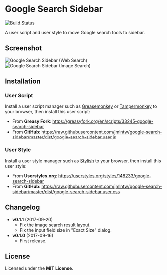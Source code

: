 # Google Search Sidebar

[![Build Status](https://travis-ci.org/jmlntw/google-search-sidebar.svg?branch=master)](https://travis-ci.org/jmlntw/google-search-sidebar)

A user script and user style to move Google search tools to sidebar.

## Screenshot

![Google Search Sidebar (Web Search)](https://raw.githubusercontent.com/jmlntw/google-search-sidebar/master/screenshot-web.png)
![Google Search Sidebar (Image Search)](https://raw.githubusercontent.com/jmlntw/google-search-sidebar/master/screenshot-image.png)

## Installation

### User Script

Install a user script manager such as [Greasemonkey](http://www.greasespot.net/) or [Tampermonkey](https://tampermonkey.net/) to your browser, then install this user script:

* From **Greasy Fork**: https://greasyfork.org/en/scripts/33245-google-search-sidebar
* From **GitHub**: https://raw.githubusercontent.com/jmlntw/google-search-sidebar/master/dist/google-search-sidebar.user.js

### User Style

Install a user style manager such as [Stylish](https://userstyles.org/help/stylish) to your browser, then install this user style:

* From **Userstyles.org**: https://userstyles.org/styles/148233/google-search-sidebar
* From **GitHub**: https://raw.githubusercontent.com/jmlntw/google-search-sidebar/master/dist/google-search-sidebar.user.css

## Changelog

* **v0.1.1** (2017-09-20)
  * Fix the image search result layout.
  * Fix the input field size in "Exact Size" dialog.
* **v0.1.0** (2017-09-16)
  * First release.

## License

Licensed under the **MIT License**.
